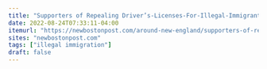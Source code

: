 ```yaml
---
title: "Supporters of Repealing Driver’s-Licenses-For-Illegal-Immigrants Law In Massachusetts Say They Have The Signatures To Put Referendum On The Ballot"
date: 2022-08-24T07:33:11-04:00
itemurl: "https://newbostonpost.com/around-new-england/supporters-of-repealing-drivers-licenses-for-illegal-immigrants-law-in-massachusetts-say-they-have-the-signatures-to-put-referendum-on-the-ballot/"
sites: "newbostonpost.com"
tags: ["illegal immigration"]
draft: false
---
```


